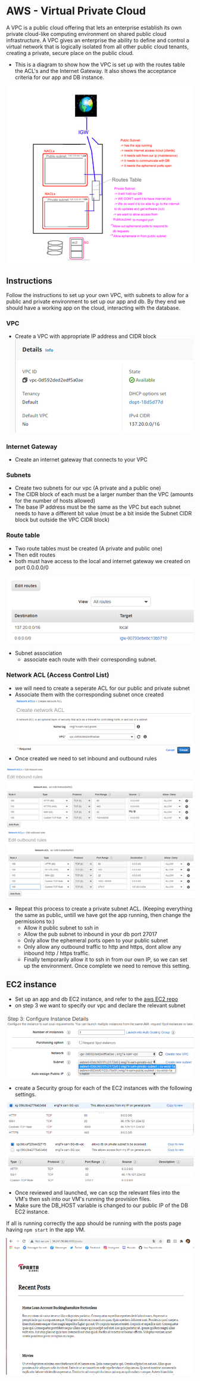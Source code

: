 # AWS - Virtual Private Cloud
A VPC is a public cloud offering that lets an enterprise establish its own private cloud-like computing environment on shared public cloud infrastructure. A VPC gives an enterprise the ability to define and control a virtual network that is logically isolated from all other public cloud tenants, creating a private, secure place on the public cloud.

- This is a diagram to show how the VPC is set up with the routes table the ACL's and the Internet Gateway. It also shows the acceptance criteria for our app and DB instance.

![](img/diagram.png)

## Instructions
Follow the instructions to set up your own VPC, with subnets to allow for a public and private environment to set up our app and db. By they end we should have a working app on the cloud, interacting with the database.

### VPC
- Create a VPC with appropriate IP address and CIDR block
![](img/VPC.png)

### Internet Gateway
- Create an internet gateway that connects to your VPC

### Subnets
- Create two subnets for our vpc (A private and a public one)
- The CIDR block of each must be a larger number than the VPC (amounts for the number of hosts allowed)
- The base IP address must be the same as the VPC but each subnet needs to have a different bit value (must be a bit inside the Subnet CIDR block but outside the VPC CIDR block)

### Route table
- Two route tables must be created (A private and public one)
- Then edit routes
 - both must have access to the local and internet gateway we created on port 0.0.0.0/0

![](img/editroutes.png)
- Subnet association
  - associate each route with their corresponding subnet.

### Network ACL (Access Control List)
- we will need to create a seperate ACL for our public and private subnet
- Associate them with the corresponding subnet once created
![](img/networkacl.png)
- Once created we need to set inbound and outbound rules

![](img/networkacl-inboundrules.png)
![](img/networkacl-outboundrules.png)

- Repeat this process to create a private subnet ACL. (Keeping everything the same as public, untill we have got the app running, then change the permissions to:)
  - Allow it public subnet to ssh in
  - Allow the pub subnet to inbound in your db port 27017
  - Only allow the ephemeral ports open to your public subnet
  - Only allow any outbound traffic to http and https, dont allow any inbound http / https traffic.
  - Finally temporarily allow it to ssh in from our own IP, so we can set up the environment. Once complete we need to remove this setting.

## EC2 instance
- Set up an app and db EC2 instance, and refer to the [aws EC2 repo](https://github.com/samturton2/AWS-EC2server)
- on step 3 we want to specify our vpc and declare the relevant subnet

![](img/ec2step3.png)

- create a Security group for each of the EC2 instances with the following settings.

![App public EC2 instance](img/SG-app.png)

![DB private EC2 instance](img/SG-db.png)

- Once reviewed and launched, we can scp the relevant files into the VM's then ssh into our VM's running the provision files.
- Make sure the DB_HOST variable is changed to our public IP of the DB EC2 instance.

If all is running correctly the app should be running with the posts page having `npm start` in the app VM.

![](img/fullposts.png)
